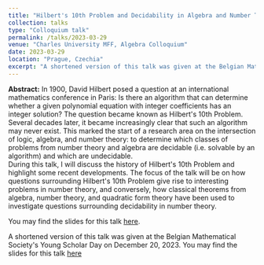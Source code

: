 ```yaml
---
title: "Hilbert's 10th Problem and Decidability in Algebra and Number Theory"
collection: talks
type: "Colloquium talk"
permalink: /talks/2023-03-29
venue: "Charles University MFF, Algebra Colloquium"
date: 2023-03-29
location: "Prague, Czechia"
excerpt: "A shortened version of this talk was given at the Belgian Mathematical Society's Young Scholar Day on December 20, 2023."
---
```


**Abstract:** In 1900, David Hilbert posed a question at an international mathematics conference in Paris: Is there an algorithm that can determine whether a given polynomial equation with integer coefficients has an integer solution? The question became known as Hilbert's 10th Problem. Several decades later, it became increasingly clear that such an algorithm may never exist. This marked the start of a research area on the intersection of logic, algebra, and number theory: to determine which classes of problems from number theory and algebra are decidable (i.e. solvable by an algorithm) and which are undecidable.  
During this talk, I will discuss the history of Hilbert's 10th Problem and highlight some recent developments. The focus of the talk will be on how questions surrounding Hilbert's 10th Problem give rise to interesting problems in number theory, and conversely, how classical theorems from algebra, number theory, and quadratic form theory have been used to investigate questions surrounding decidability in number theory.

You may find the slides for this talk [here](/files/Hilbert10-and-decidability/colloquium-prague.pdf).

A shortened version of this talk was given at the Belgian Mathematical Society's Young Scholar Day on December 20, 2023. You may find the slides for this talk [here](/files/Hilbert10-and-decidability/BMS-day.pdf)